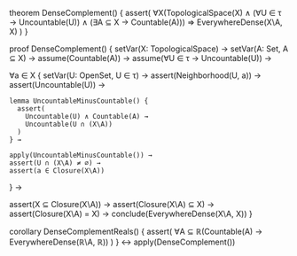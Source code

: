 theorem DenseComplement() {
  assert(
    ∀X(TopologicalSpace(X) ∧
    (∀U ∈ τ → Uncountable(U)) ∧
    (∃A ⊆ X → Countable(A)))
    ⇒ EverywhereDense(X\A, X)
  )
}

proof DenseComplement() {
  setVar(X: TopologicalSpace) →
  setVar(A: Set, A ⊆ X) →
  assume(Countable(A)) →
  assume(∀U ∈ τ → Uncountable(U)) →
  
  ∀a ∈ X {
    setVar(U: OpenSet, U ∈ τ) →
    assert(Neighborhood(U, a)) →
    assert(Uncountable(U)) →
    
    lemma UncountableMinusCountable() {
      assert(
        Uncountable(U) ∧ Countable(A) →
        Uncountable(U ∩ (X\A))
      )
    } →
    
    apply(UncountableMinusCountable()) →
    assert(U ∩ (X\A) ≠ ∅) →
    assert(a ∈ Closure(X\A))
  } →
  
  assert(X ⊆ Closure(X\A)) →
  assert(Closure(X\A) ⊆ X) →
  assert(Closure(X\A) = X) →
  conclude(EverywhereDense(X\A, X))
}

corollary DenseComplementReals() {
  assert(
    ∀A ⊆ ℝ(Countable(A) →
    EverywhereDense(ℝ\A, ℝ))
  )
} ↔
apply(DenseComplement())